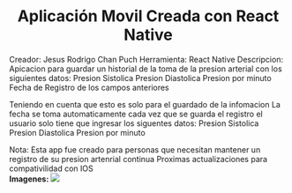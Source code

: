 <h1 align="center"> Aplicación Movil Creada con React Native</h1>

Creador: Jesus Rodrigo Chan Puch
Herramienta: React Native
Descripcion:
Apicacion para guardar un historial de la toma de la presion arterial con los siguientes datos:
Presion Sistolica
Presion Diastolica
Presion por minuto
Fecha de Registro de los campos anteriores

Teniendo en cuenta que esto es solo para el guardado de la infomacion
La fecha se toma automaticamente cada vez que se guarda el registro el usuario solo tiene que ingresar
los siguentes datos:
Presion Sistolica
Presion Diastolica
Presion por minuto

Nota: Esta app fue creado para personas que necesitan mantener un registro de su presion artenrial continua
Proximas actualizaciones para compativilidad con IOS  
<b>Imagenes:<b>
<img src="RegistroPresionArterial/public/img/movil1.jpeg">


<!-- ![Mivil1](https://user-images.githubusercontent.com/60444896/189574643-b79da73a-017b-4f2c-87cb-43d0237ab366.jpeg)
![movil2](https://user-images.githubusercontent.com/60444896/189574647-9ee0499e-4717-4f71-8f90-314e9b428c4e.jpeg) -->
